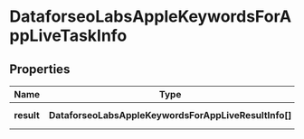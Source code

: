 # DataforseoLabsAppleKeywordsForAppLiveTaskInfo

## Properties

| Name | Type | Description | Notes |
|------------ | ------------- | ------------- | -------------|
**result** | **DataforseoLabsAppleKeywordsForAppLiveResultInfo[]** | array of results |[optional]|